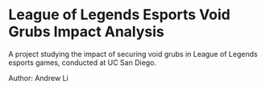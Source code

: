 # League of Legends Esports Void Grubs Impact Analysis
A project studying the impact of securing void grubs in League of Legends esports games, conducted at UC San Diego.

Author: Andrew Li
